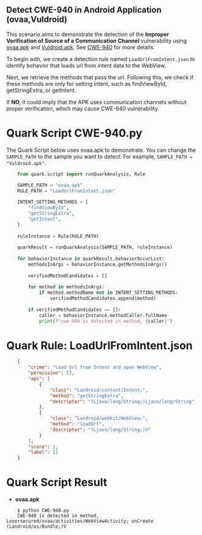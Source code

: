 Detect CWE-940 in Android Application (ovaa,Vuldroid)
------------------------------------------------------
This scenario aims to demonstrate the detection of the **Improper Verification of Source of a Communication Channel** vulnerability using [ovaa.apk](https://github.com/oversecured/ovaa) and [Vuldroid.apk](https://github.com/jaiswalakshansh/Vuldroid). See [CWE-940](https://cwe.mitre.org/data/definitions/940.html)  for more details.

To begin with, we create a detection rule named ``LoadUrlFromIntent.json`` to identify behavior that loads url from intent data to the WebView.

Next, we retrieve the methods that pass the url. Following this, we check if these methods are only for setting intent, such as findViewById, getStringExtra, or getIntent.

If **NO**, it could imply that the APK uses communication channels without proper verification, which may cause CWE-940 vulnerability.

Quark Script CWE-940.py
==========================

The Quark Script below uses ovaa.apk to demonstrate. You can change the ``SAMPLE_PATH`` to the sample you want to detect. For example,  ``SAMPLE_PATH = "Vuldroid.apk"``.


```python
    from quark.script import runQuarkAnalysis, Rule

    SAMPLE_PATH = "ovaa.apk"
    RULE_PATH = "LoadUrlFromIntent.json"
    
    INTENT_SETTING_METHODS = [
        "findViewById",
        "getStringExtra",
        "getIntent",
    ]
    
    ruleInstance = Rule(RULE_PATH)
    
    quarkResult = runQuarkAnalysis(SAMPLE_PATH, ruleInstance)
    
    for behaviorInstance in quarkResult.behaviorOccurList:
        methodsInArgs = behaviorInstance.getMethodsInArgs()
    
        verifiedMethodCandidates = []
    
        for method in methodsInArgs:
            if method.methodName not in INTENT_SETTING_METHODS:
                verifiedMethodCandidates.append(method)
    
        if verifiedMethodCandidates == []:
            caller = behaviorInstance.methodCaller.fullName
            print(f"cwe-940 is detected in method, {caller}")
```

Quark Rule: LoadUrlFromIntent.json
==============================================

```json
    {
        "crime": "Load Url from Intent and open WebView",
        "permission": [],
        "api": [
            {
                "class": "Landroid/content/Intent;",
                "method": "getStringExtra",
                "descriptor": "(Ljava/lang/String;)Ljava/lang/String"
            },
            {
                "class": "Landroid/webkit/WebView;",
                "method": "loadUrl",
                "descriptor": "(Ljava/lang/String;)V"
            }
        ],
        "score": 1,
        "label": []
    }
```

Quark Script Result
======================
- **ovaa.apk**

```
    $ python CWE-940.py
    CWE-940 is detected in method, Loversecured/ovaa/activities/WebViewActivity; onCreate (Landroid/os/Bundle;)V
```
